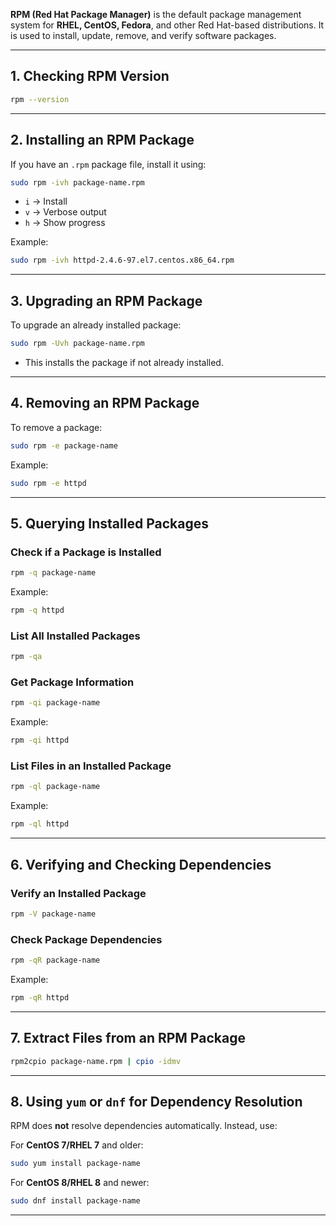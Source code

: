 **RPM (Red Hat Package Manager)** is the default package management system for **RHEL, CentOS, Fedora**, and other Red Hat-based distributions. It is used to install, update, remove, and verify software packages.

---

## **1. Checking RPM Version**

```bash
rpm --version

```

---

## **2. Installing an RPM Package**

If you have an `.rpm` package file, install it using:

```bash
sudo rpm -ivh package-name.rpm

```

- `i` → Install
- `v` → Verbose output
- `h` → Show progress

Example:

```bash
sudo rpm -ivh httpd-2.4.6-97.el7.centos.x86_64.rpm

```

---

## **3. Upgrading an RPM Package**

To upgrade an already installed package:

```bash
sudo rpm -Uvh package-name.rpm

```

- This installs the package if not already installed.

---

## **4. Removing an RPM Package**

To remove a package:

```bash
sudo rpm -e package-name

```

Example:

```bash
sudo rpm -e httpd

```

---

## **5. Querying Installed Packages**

### **Check if a Package is Installed**

```bash
rpm -q package-name

```

Example:

```bash
rpm -q httpd

```

### **List All Installed Packages**

```bash
rpm -qa

```

### **Get Package Information**

```bash
rpm -qi package-name

```

Example:

```bash
rpm -qi httpd

```

### **List Files in an Installed Package**

```bash
rpm -ql package-name

```

Example:

```bash
rpm -ql httpd

```

---

## **6. Verifying and Checking Dependencies**

### **Verify an Installed Package**

```bash
rpm -V package-name

```

### **Check Package Dependencies**

```bash
rpm -qR package-name

```

Example:

```bash
rpm -qR httpd

```

---

## **7. Extract Files from an RPM Package**

```bash
rpm2cpio package-name.rpm | cpio -idmv

```

---

## **8. Using `yum` or `dnf` for Dependency Resolution**

RPM does **not** resolve dependencies automatically. Instead, use:

For **CentOS 7/RHEL 7** and older:

```bash
sudo yum install package-name

```

For **CentOS 8/RHEL 8** and newer:

```bash
sudo dnf install package-name

```

---
